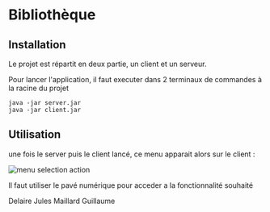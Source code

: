 # Bibliothèque

## Installation

Le projet est répartit en deux partie, un client et un serveur.

Pour lancer l'application, il faut executer dans 2 terminaux de commandes à la racine du projet

```
java -jar server.jar
java -jar client.jar
```


## Utilisation
une fois le server puis le client lancé, ce menu apparait alors sur le client :

![menu selection action](https://user-images.githubusercontent.com/57346885/218156366-bd618325-d347-491b-97f4-4d2d21e41831.png)

Il faut utiliser le pavé numérique pour acceder a la fonctionnalité souhaité

Delaire Jules
Maillard Guillaume
